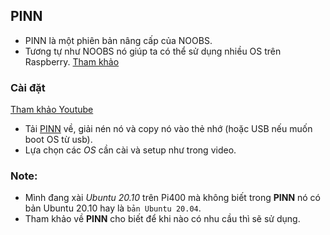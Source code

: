 ## PINN
- PINN là một phiên bản nâng cấp của NOOBS.
- Tương tự như NOOBS nó giúp ta có thể sử dụng nhiều OS trên Raspberry.
[Tham khảo](https://babahumor.com/rpi-multi-booting-pinn-tutorial/)

### Cài đặt
[Tham khảo Youtube](https://www.youtube.com/watch?v=yei-P-thf7I)
- Tải [PINN](https://sourceforge.net/projects/pinn/) về, giải nén nó và copy nó vào thẻ nhớ (hoặc USB nếu muốn boot OS từ usb).
- Lựa chọn các *OS* cần cài và setup như trong video.

### Note: 
- Mình đang xài *Ubuntu 20.10* trên Pi400 mà không biết trong **PINN** nó có bản Ubuntu 20.10 hay là `bản Ubuntu 20.04`. 
- Tham khảo về **PINN** cho biết để khi nào có nhu cầu thì sẽ sử dụng.











